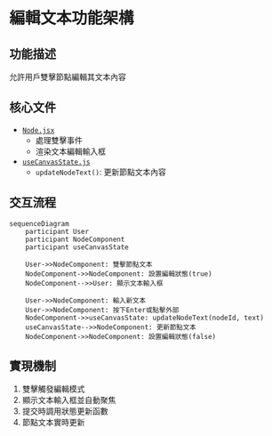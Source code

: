 # 編輯文本功能架構

## 功能描述
允許用戶雙擊節點編輯其文本內容

## 核心文件
- [`Node.jsx`](src/Canvas/components/Node.jsx)
  - 處理雙擊事件
  - 渲染文本編輯輸入框
- [`useCanvasState.js`](src/Canvas/hooks/useCanvasState.js)
  - `updateNodeText()`: 更新節點文本內容

## 交互流程
```mermaid
sequenceDiagram
    participant User
    participant NodeComponent
    participant useCanvasState
    
    User->>NodeComponent: 雙擊節點文本
    NodeComponent->>NodeComponent: 設置編輯狀態(true)
    NodeComponent-->>User: 顯示文本輸入框
    
    User->>NodeComponent: 輸入新文本
    User->>NodeComponent: 按下Enter或點擊外部
    NodeComponent->>useCanvasState: updateNodeText(nodeId, text)
    useCanvasState-->>NodeComponent: 更新節點文本
    NodeComponent->>NodeComponent: 設置編輯狀態(false)
```

## 實現機制
1. 雙擊觸發編輯模式
2. 顯示文本輸入框並自動聚焦
3. 提交時調用狀態更新函數
4. 節點文本實時更新